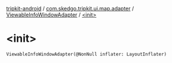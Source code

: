 [tripkit-android](../../index.md) / [com.skedgo.tripkit.ui.map.adapter](../index.md) / [ViewableInfoWindowAdapter](index.md) / [&lt;init&gt;](./-init-.md)

# &lt;init&gt;

`ViewableInfoWindowAdapter(@NonNull inflater: LayoutInflater)`